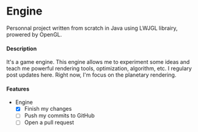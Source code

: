 # Engine

Personnal project written from scratch in Java using LWJGL librairy, prowered by OpenGL.

#### Description

It's a game engine. This engine allows me to experiment some ideas and teach me powerful rendering tools, optimization, algorithm, etc.
I regulary post updates here.
Right now, I'm focus on the planetary rendering.


#### Features
  - Engine
    - [x] Finish my changes
    - [ ] Push my commits to GitHub
    - [ ] Open a pull request

